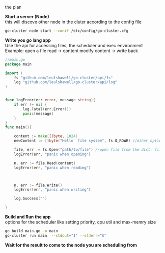 the plan 


<b>Start a server (Node)</b></br>
this will discove other node in the cluter according to the config file

```sh 
go-cluster node start --conif /etc/config/go-cluster.cfg 
```

<b>Write you go lang app</b></br>
Use the api for accessing files, the scheduler and exec environment</br>
Example: open a file read -> content modify content -> write back


```go
//main.go
package main

import (
    fs "github.com/leulshawell/go-cluster/api/fs"
    log "github.com/leulshawell/go-cluster/api/log"
)


func logError(err error, message string){
    if err != nil {
        log.Fatal(err.Error())
        panic(message)
    }
}
func main(){

    content := make([]byte, 1024)
    newContent := []byte("Hello  file system", fs.O_RDWR) //other options for selecting volumes and stuff will be there

    file, err := fs.Open("path/to/file") //open file from the dist. file system
    logError(err, "panic when opening")

    n, err := file.Read(content)
    logError(err, "panic when reading")



    n, err := file.Write()
    logError(err, "panic when writing")

    log.Success("")

}

 ```

 <b>Build and Run the app</b></br>
 options for the scheduler like setting priority, cpu util and max-memry size 

```sh
go build main.go -o main
go-cluster run main  --stdout="$" --stderr="$"  
```

<b>Wait for the result to come to the node you are scheduling from</b>
